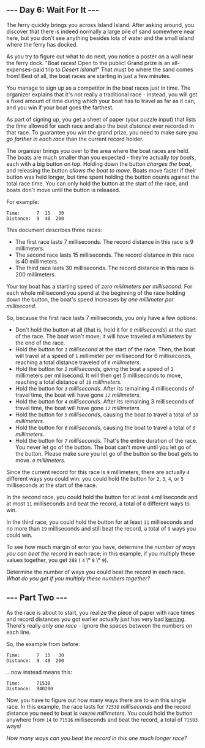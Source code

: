 ## \-\-\- Day 6: Wait For It ---

The ferry quickly brings you across Island Island. After asking around, you
discover that there is indeed normally a large pile of sand somewhere near
here, but you don't see anything besides lots of water and the small island
where the ferry has docked.

As you try to figure out what to do next, you notice a poster on a wall near
the ferry dock. "Boat races! Open to the public! Grand prize is an
all-expenses-paid trip to _Desert Island_!" That must be where the sand comes
from! Best of all, the boat races are starting in just a few minutes.

You manage to sign up as a competitor in the boat races just in time. The
organizer explains that it's not really a traditional race - instead, you will
get a fixed amount of time during which your boat has to travel as far as it
can, and you win if your boat goes the farthest.

As part of signing up, you get a sheet of paper (your puzzle input) that lists
the _time_ allowed for each race and also the best _distance_ ever recorded in
that race. To guarantee you win the grand prize, you need to make sure you _go
farther in each race_ than the current record holder.

The organizer brings you over to the area where the boat races are held. The
boats are much smaller than you expected - they're actually _toy boats_, each
with a big button on top. Holding down the button _charges the boat_, and
releasing the button _allows the boat to move_. Boats move faster if their
button was held longer, but time spent holding the button counts against the
total race time. You can only hold the button at the start of the race, and
boats don't move until the button is released.

For example:

```
Time:      7  15   30
Distance:  9  40  200

```

This document describes three races:

- The first race lasts 7 milliseconds. The record distance in this race is 9
  millimeters.
- The second race lasts 15 milliseconds. The record distance in this race is 40
  millimeters.
- The third race lasts 30 milliseconds. The record distance in this race is 200
  millimeters.

Your toy boat has a starting speed of _zero millimeters per millisecond_. For
each whole millisecond you spend at the beginning of the race holding down the
button, the boat's speed increases by _one millimeter per millisecond_.

So, because the first race lasts 7 milliseconds, you only have a few options:

- Don't hold the button at all (that is, hold it for _`0` milliseconds_) at the
  start of the race. The boat won't move; it will have traveled _`0`
  millimeters_ by the end of the race.
- Hold the button for _`1` millisecond_ at the start of the race. Then, the
  boat will travel at a speed of `1` millimeter per millisecond for 6
  milliseconds, reaching a total distance traveled of _`6` millimeters_.
- Hold the button for _`2` milliseconds_, giving the boat a speed of `2`
  millimeters per millisecond. It will then get 5 milliseconds to move,
  reaching a total distance of _`10` millimeters_.
- Hold the button for _`3` milliseconds_. After its remaining 4 milliseconds of
  travel time, the boat will have gone _`12` millimeters_.
- Hold the button for _`4` milliseconds_. After its remaining 3 milliseconds of
  travel time, the boat will have gone _`12` millimeters_.
- Hold the button for _`5` milliseconds_, causing the boat to travel a total of
  _`10` millimeters_.
- Hold the button for _`6` milliseconds_, causing the boat to travel a total of
  _`6` millimeters_.
- Hold the button for _`7` milliseconds_. That's the entire duration of the
  race. You never let go of the button. The boat can't move until you let go of
  the button. Please make sure you let go of the button so the boat gets to
  move. _`0` millimeters_.

Since the current record for this race is `9` millimeters, there are actually
`4` different ways you could win: you could hold the button for `2`, `3`, `4`,
or `5` milliseconds at the start of the race.

In the second race, you could hold the button for at least `4` milliseconds and
at most `11` milliseconds and beat the record, a total of `8` different ways to
win.

In the third race, you could hold the button for at least `11` milliseconds and
no more than `19` milliseconds and still beat the record, a total of `9` ways
you could win.

To see how much margin of error you have, determine the _number of ways you can
beat the record_ in each race; in this example, if you multiply these values
together, you get `288` ( `4` \\* `8` \\* `9`).

Determine the number of ways you could beat the record in each race. _What do
you get if you multiply these numbers together?_

## \-\-\- Part Two ---

As the race is about to start, you realize the piece of paper with race times
and record distances you got earlier actually just has very bad
[kerning](https://en.wikipedia.org/wiki/Kerning). There's really _only one
race_ \- ignore the spaces between the numbers on each line.

So, the example from before:

```
Time:      7  15   30
Distance:  9  40  200

```

...now instead means this:

```
Time:      71530
Distance:  940200

```

Now, you have to figure out how many ways there are to win this single race. In
this example, the race lasts for _`71530` milliseconds_ and the record distance
you need to beat is _`940200` millimeters_. You could hold the button anywhere
from `14` to `71516` milliseconds and beat the record, a total of `71503` ways!

_How many ways can you beat the record in this one much longer race?_
